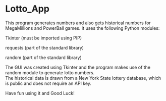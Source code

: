 # Lotto_App
This program generates numbers and also gets historical numbers for MegaMillions and PowerBall games.
It uses the following Python modules:

Tkinter   (must be imported using PIP)

requests  (part of the standard library)

random    (part of the standard library)

The GUI was created using Tkinter and the program makes use of the random module to generate lotto numbers.  
The historical data is drawn from a New York State lottery database, which is public and 
does not require an API key.

Have fun using it and Good Luck!
